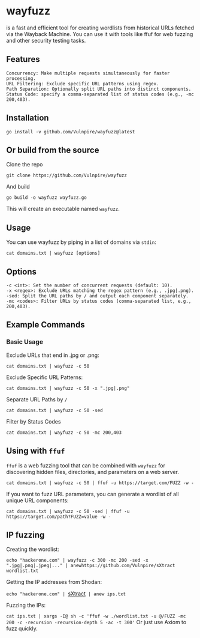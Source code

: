 # wayfuzz

is a fast and efficient tool for creating wordlists from historical URLs fetched via the Wayback Machine. You can use it with tools like ffuf for web fuzzing and other security testing tasks.

## Features

    Concurrency: Make multiple requests simultaneously for faster processing.
    URL Filtering: Exclude specific URL patterns using regex.
    Path Separation: Optionally split URL paths into distinct components.
    Status Code: specify a comma-separated list of status codes (e.g., -mc 200,403).


## Installation

`go install -v github.com/Vulnpire/wayfuzz@latest`

## Or build from the source

Clone the repo

`git clone https://github.com/Vulnpire/wayfuzz`

And build

`go build -o wayfuzz wayfuzz.go`

This will create an executable named `wayfuzz`.

## Usage

You can use wayfuzz by piping in a list of domains via `stdin`:

`cat domains.txt | wayfuzz [options]`

## Options

    -c <int>: Set the number of concurrent requests (default: 10).
    -x <regex>: Exclude URLs matching the regex pattern (e.g., .jpg|.png).
    -sed: Split the URL paths by / and output each component separately.
    -mc <codes>: Filter URLs by status codes (comma-separated list, e.g., 200,403).

## Example Commands
### Basic Usage

Exclude URLs that end in .jpg or .png:

`cat domains.txt | wayfuzz -c 50`

Exclude Specific URL Patterns:

`cat domains.txt | wayfuzz -c 50 -x ".jpg|.png"`

Separate URL Paths by `/`

`cat domains.txt | wayfuzz -c 50 -sed`

Filter by Status Codes

`cat domains.txt | wayfuzz -c 50 -mc 200,403`

## Using with `ffuf`

`ffuf` is a web fuzzing tool that can be combined with `wayfuzz` for discovering hidden files, directories, and parameters on a web server.

`cat domains.txt | wayfuzz -c 50 | ffuf -u https://target.com/FUZZ -w -`

If you want to fuzz URL parameters, you can generate a wordlist of all unique URL components:

`cat domains.txt | wayfuzz -c 50 -sed | ffuf -u https://target.com/path?FUZZ=value -w -`

## IP fuzzing

Creating the wordlist:

`echo "hackerone.com" | wayfuzz -c 300 -mc 200 -sed -x ".jpg|.png|.jpeg|..." | anewhttps://github.com/Vulnpire/sXtract wordlist.txt`

Getting the IP addresses from Shodan:

`echo "hackerone.com" | `[sXtract](http://github.com:443/Vulnpire/sXtract)` | anew ips.txt`

Fuzzing the IPs:

`cat ips.txt | xargs -I@ sh -c 'ffuf -w ./wordlist.txt -u @/FUZZ -mc 200 -c -recursion -recursion-depth 5 -ac -t 300'` Or just use Axiom to fuzz quickly.

